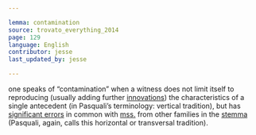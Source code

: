 ```yaml
---

lemma: contamination
source: trovato_everything_2014
page: 129
language: English
contributor: jesse
last_updated_by: jesse

---
```

one speaks of “contamination” when a witness does not limit itself to reproducing (usually adding further [innovations](innovation.html)) the characteristics of a single antecedent (in Pasquali’s terminology: vertical tradition), but has [significant errors](errorIndicative.html) in common with [mss.](manuscript.html) from other families in the [stemma](stemma.html) (Pasquali, again, calls this horizontal or transversal tradition).
